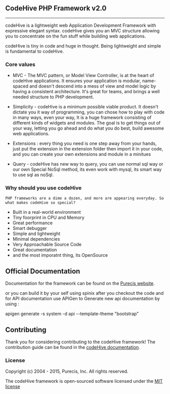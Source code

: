 ## CodeHive PHP Framework v2.0 
***
codeHive is a lightweight web Application Development Framework with expressive elegant syntax. codeHive gives you an MVC structure allowing you to concentrate on the fun stuff while building web applications.

codeHive is tiny in code and huge in thought. Being lightweight and simple is fundamental to codeHive.




### Core values

* MVC - The MVC pattern, or Model View Controller, is at the heart of codeHive applications. It ensures your application is modular, name-spaced and doesn't descend into a mess of view and model logic by having a consistent architecture. It's great for teams, and brings a well needed structure to PHP development.

* Simplicity - codeHive is a minimum possible viable product. It doesn't dictate you it way of programming, you can chose how to play with code in many ways, even your way, It is a huge framework consisting of different kinds of widgets and modules. The goal is to get things out of your way, letting you go ahead and do what you do best, build awesome web applications.

* Extensions : every thing you need is one step away from your hands, just put the extension in the extension folder then import it in your code, and you can create your own extensions and module in a minitues 

* Query - codeHive has new way to query, you can use normal sql way or our own Special NoSql method, its even work with mysql, its smart way to use sql as noSql.



### Why should you use codeHive

`PHP frameworks are a dime a dozen, and more are appearing everyday. So what makes codeHive so special?`


* Built in a real-world environment
* Tiny foorprint in CPU and Memory
* Great performance
* Smart debugger
* Simple and lightweight
* Minimal dependencies
* Very Approachable Source Code
* Great documentation
* and the most imporatnt thing, its OpenSource



## Official Documentation

Documentation for the framework can be found on the [Purecis website](http://codehive.purecis.com/docs).

or you can build it by your self using spinix after you checkout the code and for API documentation use APIGen to Generate new api documentation by using :

apigen generate -s system -d api --template-theme "bootstrap"


## Contributing

Thank you for considering contributing to the codeHive framework! The contribution guide can be found in the [codeHive documentation](http://codehive.purecis.com/docs/contributions).

### License

Copyright (c) 2004 - 2015, Purecis, Inc.
All rights reserved.

The codeHive framework is open-sourced software licensed under the [MIT license](http://opensource.org/licenses/MIT)


